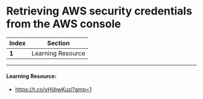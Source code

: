 # Retrieving AWS security credentials from the AWS console

Index | Section
--- | ---
**1** | Learning Resource

___


#### Learning Resource: 

* https://t.co/vHjjbwKuzj?amp=1